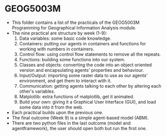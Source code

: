 # GEOG5003M
- This folder contains a list of the practicals of the GEOG5003M Programming for Geographical Information Analysis module.
- The nine practical are structure by week (1-9):
  1. Data variables: some basic code knowledge.
  2. Containers: putting our agents in containers and functions for working with numbers in containers.
  3. Control flow: using control flow statements to remove all the repeats.
  4. Functions: building some functions into our system.
  5. Classes and objects: converting the code into an object oriented version and encapsulating agents' properties and behaviour. 
  6. Input/Output: importing some raster data to use as our agents' environment, and get them to interact with it. 
  7. Communication: getting agents talking to each other by altering each other's variables.
  8. Matplotlib: extra functions of matplotlib, get it animated.
  9. Build your own: giving it a Graphical User Interface (GUI), and load some data into it from the web.
- Each practical builds upon the previous one.
- The final outcome (Week 9) is a simple agent-based model (ABM).
- There are two python files in the last outcome (model and agentframework), the user should open both but run the first one.
